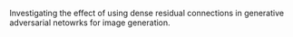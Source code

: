 Investigating the effect of using dense residual connections in generative adversarial netowrks for image generation.
